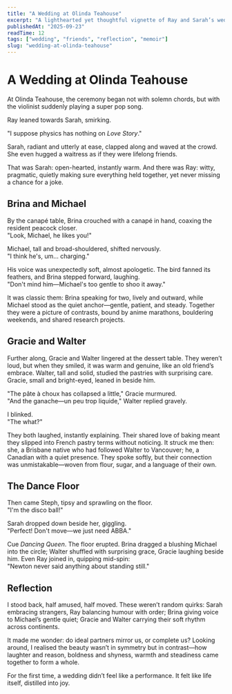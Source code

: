 ```yaml
---
title: "A Wedding at Olinda Teahouse"
excerpt: "A lighthearted yet thoughtful vignette of Ray and Sarah’s wedding in the Dandenong Ranges—where contrasts, quirks, and joy intertwined."
publishedAt: "2025-09-23"
readTime: 12
tags: ["wedding", "friends", "reflection", "memoir"]
slug: "wedding-at-olinda-teahouse"
---
```


# A Wedding at Olinda Teahouse

At Olinda Teahouse, the ceremony began not with solemn chords, but with the violinist suddenly playing a super pop song.  

Ray leaned towards Sarah, smirking.  

"I suppose physics has nothing on *Love Story*."  

Sarah, radiant and utterly at ease, clapped along and waved at the crowd. She even hugged a waitress as if they were lifelong friends. 

That was Sarah: open-hearted, instantly warm. And there was Ray: witty, pragmatic, quietly making sure everything held together, yet never missing a chance for a joke.  

## Brina and Michael

By the canapé table, Brina crouched with a canapé in hand, coaxing the resident peacock closer.  
"Look, Michael, he likes you!"  

Michael, tall and broad-shouldered, shifted nervously.  
"I think he's, um… charging."  

His voice was unexpectedly soft, almost apologetic. The bird fanned its feathers, and Brina stepped forward, laughing.  
"Don't mind him—Michael's too gentle to shoo it away."  

It was classic them: Brina speaking for two, lively and outward, while Michael stood as the quiet anchor—gentle, patient, and steady. Together they were a picture of contrasts, bound by anime marathons, bouldering weekends, and shared research projects.  

## Gracie and Walter

Further along, Gracie and Walter lingered at the dessert table. They weren’t loud, but when they smiled, it was warm and genuine, like an old friend’s embrace. Walter, tall and solid, studied the pastries with surprising care. Gracie, small and bright-eyed, leaned in beside him.  

"The pâte à choux has collapsed a little," Gracie murmured.  
"And the ganache—un peu trop liquide," Walter replied gravely.  

I blinked.  
"The what?"  

They both laughed, instantly explaining. Their shared love of baking meant they slipped into French pastry terms without noticing. It struck me then: she, a Brisbane native who had followed Walter to Vancouver; he, a Canadian with a quiet presence. They spoke softly, but their connection was unmistakable—woven from flour, sugar, and a language of their own.  


## The Dance Floor

Then came Steph, tipsy and sprawling on the floor.  
"I'm the disco ball!"  

Sarah dropped down beside her, giggling.  
"Perfect! Don't move—we just need ABBA."  

Cue *Dancing Queen*. The floor erupted. Brina dragged a blushing Michael into the circle; Walter shuffled with surprising grace, Gracie laughing beside him. Even Ray joined in, quipping mid-spin:  
"Newton never said anything about standing still."  


## Reflection

I stood back, half amused, half moved. These weren’t random quirks: Sarah embracing strangers, Ray balancing humour with order; Brina giving voice to Michael’s gentle quiet; Gracie and Walter carrying their soft rhythm across continents.  

It made me wonder: do ideal partners mirror us, or complete us? Looking around, I realised the beauty wasn’t in symmetry but in contrast—how laughter and reason, boldness and shyness, warmth and steadiness came together to form a whole.  

For the first time, a wedding didn’t feel like a performance. It felt like life itself, distilled into joy.  
